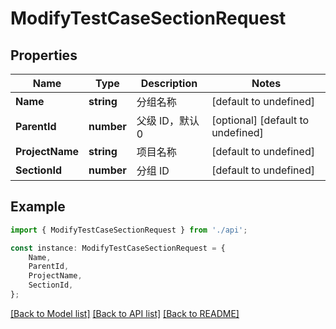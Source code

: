 # ModifyTestCaseSectionRequest


## Properties

Name | Type | Description | Notes
------------ | ------------- | ------------- | -------------
**Name** | **string** | 分组名称 | [default to undefined]
**ParentId** | **number** | 父级 ID，默认 0 | [optional] [default to undefined]
**ProjectName** | **string** | 项目名称 | [default to undefined]
**SectionId** | **number** | 分组 ID | [default to undefined]

## Example

```typescript
import { ModifyTestCaseSectionRequest } from './api';

const instance: ModifyTestCaseSectionRequest = {
    Name,
    ParentId,
    ProjectName,
    SectionId,
};
```

[[Back to Model list]](../README.md#documentation-for-models) [[Back to API list]](../README.md#documentation-for-api-endpoints) [[Back to README]](../README.md)
